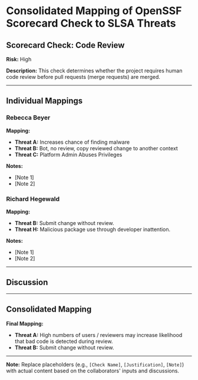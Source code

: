 # Consolidated Mapping of OpenSSF Scorecard Check to SLSA Threats

## Scorecard Check: Code Review

**Risk:** High

**Description:** This check determines whether the project requires human code review before pull requests (merge requests) are merged.

---

## Individual Mappings

### Rebecca Beyer

**Mapping:**

- **Threat A:** Increases chance of finding malware
- **Threat B:** Bot, no review, copy reviewed change to another context
- **Threat C:** Platform Admin Abuses Privileges

**Notes:**

- [Note 1]
- [Note 2]

### Richard Hegewald

**Mapping:**

- **Threat B:** Submit change without review.
- **Threat H:** Malicious package use through developer inattention.

**Notes:**

- [Note 1]
- [Note 2]

---

## Discussion

---

## Consolidated Mapping

**Final Mapping:**

- **Threat A:** High numbers of users / reviewers may increase likelihood that bad code is detected during review.
- **Threat B:** Submit change without review.

---

**Note:** Replace placeholders (e.g., `[Check Name]`, `[Justification]`, `[Note]`) with actual content based on the collaborators' inputs and discussions.
